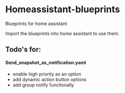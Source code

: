 # Homeassistant-blueprints
Blueprints for home assistant

Import the blueprints into home assistant to use them.

## Todo's for:

#### Send_snapshot_as_notification.yaml
- enable high priority as an option
- add dynamic action button options
- add group notify functionally

